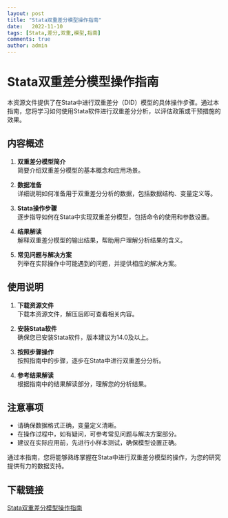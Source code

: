 ```yaml
---
layout: post
title: "Stata双重差分模型操作指南"
date:   2022-11-10
tags: [Stata,差分,双重,模型,指南]
comments: true
author: admin
---
```

# Stata双重差分模型操作指南

本资源文件提供了在Stata中进行双重差分（DID）模型的具体操作步骤。通过本指南，您将学习如何使用Stata软件进行双重差分分析，以评估政策或干预措施的效果。

## 内容概述

1. **双重差分模型简介**  
   简要介绍双重差分模型的基本概念和应用场景。

2. **数据准备**  
   详细说明如何准备用于双重差分分析的数据，包括数据结构、变量定义等。

3. **Stata操作步骤**  
   逐步指导如何在Stata中实现双重差分模型，包括命令的使用和参数设置。

4. **结果解读**  
   解释双重差分模型的输出结果，帮助用户理解分析结果的含义。

5. **常见问题与解决方案**  
   列举在实际操作中可能遇到的问题，并提供相应的解决方案。

## 使用说明

1. **下载资源文件**  
   下载本资源文件，解压后即可查看相关内容。

2. **安装Stata软件**  
   确保您已安装Stata软件，版本建议为14.0及以上。

3. **按照步骤操作**  
   按照指南中的步骤，逐步在Stata中进行双重差分分析。

4. **参考结果解读**  
   根据指南中的结果解读部分，理解您的分析结果。

## 注意事项

- 请确保数据格式正确，变量定义清晰。
- 在操作过程中，如有疑问，可参考常见问题与解决方案部分。
- 建议在实际应用前，先进行小样本测试，确保模型设置正确。

通过本指南，您将能够熟练掌握在Stata中进行双重差分模型的操作，为您的研究提供有力的数据支持。

## 下载链接

[Stata双重差分模型操作指南](https://pan.quark.cn/s/e9ffebe2ae3f)